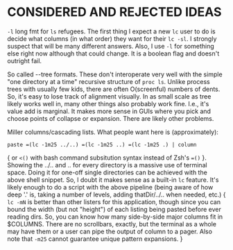 CONSIDERED AND REJECTED IDEAS
=============================
`-l` long fmt for `ls` refugees.  The first thing I expect a new `lc` user to do
is decide what columns (in what order) they want for their `lc -sl`.  I strongly
suspect that will be many different answers.  Also, I use `-l` for something
else right now although that could change.  It is a boolean flag and doesn't
outright fail.


So called --tree formats.  These don't interoperate very well with the simple
"one directory at a time" recursive structure of `proc ls`.  Unlike process
trees with usually few kids, there are often O(screenful) numbers of dents.
So, it's easy to lose track of alignment visually.  In as small scale as tree
likely works well in, many other things also probably work fine.  I.e., it's
value add is marginal.  It makes more sense in GUIs where you pick and choose
points of collapse or expansion.  There are likely other problems.


Miller columns/cascading lists.  What people want here is (approximately):
```
paste =(lc -1m25 ../..) =(lc -1m25 ..) =(lc -1m25 .) | column
```
{ or `<()` with bash command subsitution syntax instead of Zsh's `=()` }.
Showing the ../.. and .. for every directory is a massive use of terminal space.
Doing it for one-off single directories can be achieved with the above shell
snippet.  So, I doubt it makes sense as a built-in `lc` feature.  It's likely
enough to do a script with the above pipeline (being aware of how deep '.' is,
taking a number of levels, adding thatDir/../.. when needed, etc.) { `lc -mN`
is better than other listers for this application, though since you can bound
the width (but not "height") of each listing being pasted before ever reading
dirs.  So, you can know how many side-by-side major columns fit in $COLUMNS.
There are no scrollbars, exactly, but the terminal as a whole may have them or
a user can pipe the output of column to a pager.  Also note that `-m25` cannot
guarantee unique pattern expansions. }
